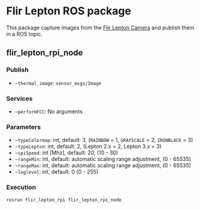 # Flir Lepton ROS package
This package capture images from the [Flir Lepton Camera](https://www.sparkfun.com/products/14654) and publish them in a ROS topic.

## flir_lepton_rpi_node

### Publish
  - `~thermal_image`: `sensor_msgs/Image`

### Services
  - `~performFCC`: No arguments

### Parameters
  - `~typeColormap`: int, default: 3, (`RAINBOW` = 1, `GRAYSCALE` = 2, `IRONBLACK` = 3)
  - `~typeLepton`: int, default: 2, (Lepton 2.x = 2, Lepton 3.x = 3)
  - `~spiSpeed`: int [Mhz], default: 20, (10 - 30)
  - `~rangeMin`: int, default: automatic scaling range adjustment, (0 - 65535)
  - `~rangeMax`: int, default: automatic scaling range adjustment, (0 - 65535)
  - `~loglevel`: int, default: 0 (0 - 255)

### Execution
```bash
rosrun flir_lepton_rpi flir_lepton_rpi_node
```

